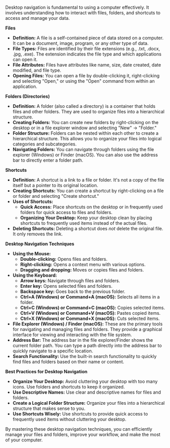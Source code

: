 
Desktop navigation is fundamental to using a computer effectively. It involves understanding how to interact with files, folders, and shortcuts to access and manage your data.

**Files**

- **Definition:** A file is a self-contained piece of data stored on a computer. It can be a document, image, program, or any other type of data.
- **File Types:** Files are identified by their file extensions (e.g., .txt, .docx, .jpg, .exe). The extension indicates the file type and which applications can open it.
- **File Attributes:** Files have attributes like name, size, date created, date modified, and file type.
- **Opening Files:** You can open a file by double-clicking it, right-clicking and selecting "Open," or using the "Open" command from within an application.

**Folders (Directories)**

- **Definition:** A folder (also called a directory) is a container that holds files and other folders. They are used to organize files into a hierarchical structure.
- **Creating Folders:** You can create new folders by right-clicking on the desktop or in a file explorer window and selecting "New" -> "Folder."
- **Folder Structure:** Folders can be nested within each other to create a hierarchical structure. This allows you to organize your files into logical categories and subcategories.
- **Navigating Folders:** You can navigate through folders using the file explorer (Windows) or Finder (macOS). You can also use the address bar to directly enter a folder path.

**Shortcuts**

- **Definition:** A shortcut is a link to a file or folder. It's not a copy of the file itself but a pointer to its original location.
- **Creating Shortcuts:** You can create a shortcut by right-clicking on a file or folder and selecting "Create shortcut."
- **Uses of Shortcuts:**
    - **Quick Access:** Place shortcuts on the desktop or in frequently used folders for quick access to files and folders.
    - **Organizing Your Desktop:** Keep your desktop clean by placing shortcuts to frequently used items instead of the actual files.
- **Deleting Shortcuts:** Deleting a shortcut does _not_ delete the original file. It only removes the link.

**Desktop Navigation Techniques**

- **Using the Mouse:**
    - **Double-clicking:** Opens files and folders.
    - **Right-clicking:** Opens a context menu with various options.
    - **Dragging and dropping:** Moves or copies files and folders.
- **Using the Keyboard:**
    - **Arrow keys:** Navigate through files and folders.
    - **Enter key:** Opens selected files and folders.
    - **Backspace key:** Goes back to the previous folder.
    - **Ctrl+A (Windows) or Command+A (macOS):** Selects all items in a folder.
    - **Ctrl+C (Windows) or Command+C (macOS):** Copies selected items.
    - **Ctrl+V (Windows) or Command+V (macOS):** Pastes copied items.
    - **Ctrl+X (Windows) or Command+X (macOS):** Cuts selected items.
- **File Explorer (Windows) / Finder (macOS):** These are the primary tools for navigating and managing files and folders. They provide a graphical interface for viewing and interacting with the file system.
- **Address Bar:** The address bar in the file explorer/Finder shows the current folder path. You can type a path directly into the address bar to quickly navigate to a specific location.
- **Search Functionality:** Use the built-in search functionality to quickly find files and folders based on their name or content.

**Best Practices for Desktop Navigation**

- **Organize Your Desktop:** Avoid cluttering your desktop with too many icons. Use folders and shortcuts to keep it organized.
- **Use Descriptive Names:** Use clear and descriptive names for files and folders.
- **Create a Logical Folder Structure:** Organize your files into a hierarchical structure that makes sense to you.
- **Use Shortcuts Wisely:** Use shortcuts to provide quick access to frequently used items without cluttering your desktop.

By mastering these desktop navigation techniques, you can efficiently manage your files and folders, improve your workflow, and make the most of your computer.